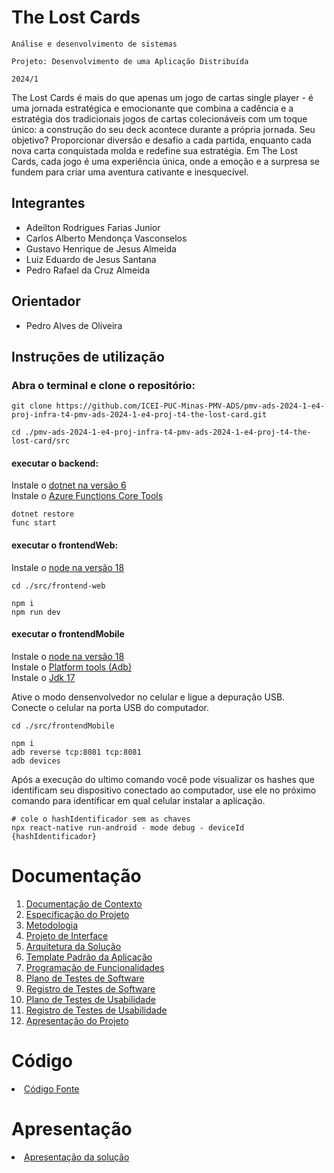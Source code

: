 # The Lost Cards

`Análise e desenvolvimento de sistemas`

`Projeto: Desenvolvimento de uma Aplicação Distribuída`

`2024/1`

The Lost Cards é mais do que apenas um jogo de cartas single player - é uma jornada estratégica e emocionante que combina a cadência e a estratégia dos tradicionais jogos de cartas colecionáveis com um toque único: a construção do seu deck acontece durante a própria jornada. Seu objetivo? Proporcionar diversão e desafio a cada partida, enquanto cada nova carta conquistada molda e redefine sua estratégia. Em The Lost Cards, cada jogo é uma experiência única, onde a emoção e a surpresa se fundem para criar uma aventura cativante e inesquecível.

## Integrantes

* Adeilton Rodrigues Farias Junior
* Carlos Alberto Mendonça Vasconselos
* Gustavo Henrique de Jesus Almeida
* Luiz Eduardo de Jesus Santana
* Pedro Rafael da Cruz Almeida

## Orientador

* Pedro Alves de Oliveira

## Instruções de utilização

### Abra o terminal e clone o repositório:

```shell
git clone https://github.com/ICEI-PUC-Minas-PMV-ADS/pmv-ads-2024-1-e4-proj-infra-t4-pmv-ads-2024-1-e4-proj-t4-the-lost-card.git

cd ./pmv-ads-2024-1-e4-proj-infra-t4-pmv-ads-2024-1-e4-proj-t4-the-lost-card/src
```

#### executar o backend:

Instale o [dotnet na versão 6](https://dotnet.microsoft.com/pt-br/download/dotnet/6.0)<br/>
Instale o [Azure Functions Core Tools](https://learn.microsoft.com/pt-br/azure/azure-functions/create-first-function-cli-csharp?tabs=windows%2Cazure-cli)<br/>


```shell
dotnet restore
func start
```

#### executar o frontendWeb:

Instale o [node na versão 18](https://nodejs.org/pt/blog/release/v18.12.1)

```shell
cd ./src/frontend-web

npm i
npm run dev
```

#### executar o frontendMobile

Instale o [node na versão 18](https://nodejs.org/pt/blog/release/v18.12.1)<br/>
Instale o [Platform tools (Adb)](https://developer.android.com/tools/releases/platform-tools)<br/>
Instale o [Jdk 17](https://www.oracle.com/br/java/technologies/downloads/#java17)<br/>

Ative o modo densenvolvedor no celular e ligue a depuração USB.<br/>
Conecte o celular na porta USB do computador.<br/>

```shell
cd ./src/frontendMobile

npm i
adb reverse tcp:8081 tcp:8081
adb devices
```

Após a execução do ultimo comando você pode visualizar os hashes que identificam seu dispositivo conectado ao computador, use ele no próximo comando para identificar em qual celular instalar a aplicação.

```shell
# cole o hashIdentificador sem as chaves
npx react-native run-android - mode debug - deviceId {hashIdentificador}
```
# Documentação

<ol>
<li><a href="docs/01-Documentação de Contexto.md"> Documentação de Contexto</a></li>
<li><a href="docs/02-Especificação do Projeto.md"> Especificação do Projeto</a></li>
<li><a href="docs/03-Metodologia.md"> Metodologia</a></li>
<li><a href="docs/04-Projeto de Interface.md"> Projeto de Interface</a></li>
<li><a href="docs/05-Arquitetura da Solução.md"> Arquitetura da Solução</a></li>
<li><a href="docs/06-Template Padrão da Aplicação.md"> Template Padrão da Aplicação</a></li>
<li><a href="docs/07-Programação de Funcionalidades.md"> Programação de Funcionalidades</a></li>
<li><a href="docs/08-Plano de Testes de Software.md"> Plano de Testes de Software</a></li>
<li><a href="docs/09-Registro de Testes de Software.md"> Registro de Testes de Software</a></li>
<li><a href="docs/10-Plano de Testes de Usabilidade.md"> Plano de Testes de Usabilidade</a></li>
<li><a href="docs/11-Registro de Testes de Usabilidade.md"> Registro de Testes de Usabilidade</a></li>
<li><a href="docs/12-Apresentação do Projeto.md"> Apresentação do Projeto</a></li>
</ol>

# Código

<li><a href="src/README.md"> Código Fonte</a></li>

# Apresentação

<li><a href="presentation/README.md"> Apresentação da solução</a></li>
